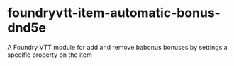 # foundryvtt-item-automatic-bonus-dnd5e
A Foundry VTT module for add and remove babonus bonuses by settings a specific property on the item

